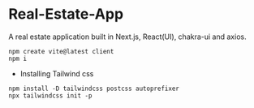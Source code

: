 # Real-Estate-App
A real estate application built in Next.js, React(UI), chakra-ui and axios.
```
npm create vite@latest client
npm i
```

- Installing Tailwind css
```
npm install -D tailwindcss postcss autoprefixer
npx tailwindcss init -p
```  
